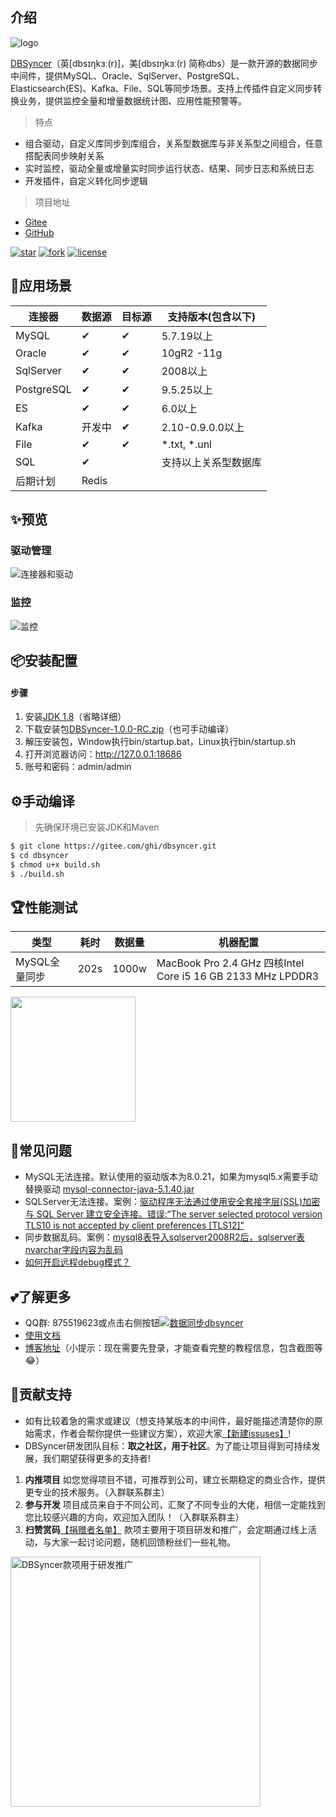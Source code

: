 ## 介绍
![logo](https://gitee.com/ghi/dbsyncer/raw/master/dbsyncer-web/src/main/resources/static/img/logo.png)

[DBSyncer](https://gitee.com/ghi/dbsyncer)（英[dbsɪŋkɜː(r)]，美[dbsɪŋkɜː(r) 简称dbs）是一款开源的数据同步中间件，提供MySQL、Oracle、SqlServer、PostgreSQL、Elasticsearch(ES)、Kafka、File、SQL等同步场景。支持上传插件自定义同步转换业务，提供监控全量和增量数据统计图、应用性能预警等。

> 特点
* 组合驱动，自定义库同步到库组合，关系型数据库与非关系型之间组合，任意搭配表同步映射关系
* 实时监控，驱动全量或增量实时同步运行状态、结果、同步日志和系统日志
* 开发插件，自定义转化同步逻辑

> 项目地址

* [Gitee](https://gitee.com/ghi/dbsyncer "https://gitee.com/ghi/dbsyncer")  
* [GitHub](https://github.com/86dbs/dbsyncer "https://github.com/86dbs/dbsyncer")

[![star](https://gitee.com/ghi/dbsyncer/badge/star.svg?theme=dark)](https://gitee.com/ghi/dbsyncer/stargazers)
[![fork](https://gitee.com/ghi/dbsyncer/badge/fork.svg?theme=dark)](https://gitee.com/ghi/dbsyncer/members)
[![license](https://img.shields.io/github/license/mashape/apistatus.svg)](https://gitee.com/ghi/dbsyncer/blob/master/LICENSE)

## 🌈应用场景
| 连接器 | 数据源 | 目标源 | 支持版本(包含以下) |
|---|---|---|---|
| MySQL | ✔ |  ✔ | 5.7.19以上 |
| Oracle | ✔ |  ✔ | 10gR2 -11g |
| SqlServer | ✔ |  ✔ | 2008以上 |
| PostgreSQL | ✔ |  ✔ | 9.5.25以上 |
| ES | ✔ |  ✔ | 6.0以上 |
| Kafka | 开发中 |  ✔ | 2.10-0.9.0.0以上 |
| File | ✔ |  ✔ | *.txt, *.unl |
| SQL | ✔ |  | 支持以上关系型数据库 |
| 后期计划 | Redis | | |

## ✨预览
### 驱动管理
![连接器和驱动](https://images.gitee.com/uploads/images/2021/0903/003755_01016fc1_376718.png "驱动管理.png")

### 监控
![监控](https://foruda.gitee.com/images/1694424923138969858/111e55e0_376718.png "监控")



## 📦安装配置
#### 步骤
1. 安装[JDK 1.8](https://www.oracle.com/java/technologies/jdk8-downloads.html)（省略详细）
2. 下载安装包[DBSyncer-1.0.0-RC.zip](https://gitee.com/ghi/dbsyncer/releases)（也可手动编译）
3. 解压安装包，Window执行bin/startup.bat，Linux执行bin/startup.sh
4. 打开浏览器访问：http://127.0.0.1:18686
5. 账号和密码：admin/admin

## ⚙️手动编译
> 先确保环境已安装JDK和Maven
```bash
$ git clone https://gitee.com/ghi/dbsyncer.git
$ cd dbsyncer
$ chmod u+x build.sh
$ ./build.sh
```
## 🏆性能测试
|  类型 | 耗时 | 数据量 |  机器配置 |
|---|---|---|---|
|  MySQL全量同步 | 202s  |  1000w |  MacBook Pro 2.4 GHz 四核Intel Core i5 16 GB 2133 MHz LPDDR3 |

<img src="https://foruda.gitee.com/images/1660034515191434708/屏幕截图.png" width="200" height="200" />

## 🐞常见问题
* MySQL无法连接。默认使用的驱动版本为8.0.21，如果为mysql5.x需要手动替换驱动 [mysql-connector-java-5.1.40.jar](https://gitee.com/ghi/dbsyncer/attach_files) 
* SQLServer无法连接。案例：[驱动程序无法通过使用安全套接字层(SSL)加密与 SQL Server 建立安全连接。错误:“The server selected protocol version TLS10 is not accepted by client preferences [TLS12]”](https://gitee.com/ghi/dbsyncer/issues/I4PL46?from=project-issue) 
* 同步数据乱码。案例：[mysql8表导入sqlserver2008R2后，sqlserver表nvarchar字段内容为乱码](https://gitee.com/ghi/dbsyncer/issues/I4JXY0) 
* [如何开启远程debug模式？](https://gitee.com/ghi/dbsyncer/issues/I63F6R)  

## 💕了解更多
* QQ群: 875519623或点击右侧按钮<a target="_blank" href="//shang.qq.com/wpa/qunwpa?idkey=fce8d51b264130bac5890674e7db99f82f7f8af3f790d49fcf21eaafc8775f2a"><img border="0" src="//pub.idqqimg.com/wpa/images/group.png" alt="数据同步dbsyncer" title="数据同步dbsyncer" /></a>
* [使用文档](https://gitee.com/ghi/dbsyncer/wikis "https://gitee.com/ghi/dbsyncer/wikis")
* [博客地址](https://my.oschina.net/dbsyncer "https://my.oschina.net/dbsyncer")（小提示：现在需要先登录，才能查看完整的教程信息，包含截图等😂）

## 🤝贡献支持
* 如有比较着急的需求或建议（想支持某版本的中间件，最好能描述清楚你的原始需求，作者会帮你提供一些建议方案），欢迎大家[【新建issuses】](https://gitee.com/ghi/dbsyncer/issues/new?issue%5Bassignee_id%5D=0&issue%5Bmilestone_id%5D=0)!
* DBSyncer研发团队目标：**取之社区，用于社区**。为了能让项目得到可持续发展，我们期望获得更多的支持者! 
1.  **内推项目** 如您觉得项目不错，可推荐到公司，建立长期稳定的商业合作，提供更专业的技术服务。（入群联系群主）
2.  **参与开发** 项目成员来自于不同公司，汇聚了不同专业的大佬，相信一定能找到您比较感兴趣的方向，欢迎加入团队！（入群联系群主）
3.  **扫赞赏码**[【捐赠者名单】](https://gitee.com/ghi/dbsyncer/issues/I4HL3C) 款项主要用于项目研发和推广，会定期通过线上活动，与大家一起讨论问题，随机回馈粉丝们一些礼物。
<img src="https://images.gitee.com/uploads/images/2021/1110/001937_717dfb9d_376718.png" title="DBSyncer款项用于研发推广" width="400" height="400" />